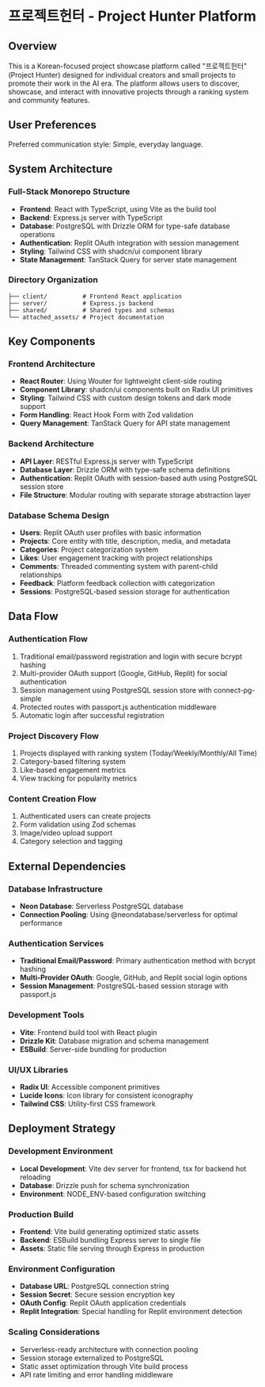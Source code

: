 # 프로젝트헌터 - Project Hunter Platform

## Overview

This is a Korean-focused project showcase platform called "프로젝트헌터" (Project Hunter) designed for individual creators and small projects to promote their work in the AI era. The platform allows users to discover, showcase, and interact with innovative projects through a ranking system and community features.

## User Preferences

Preferred communication style: Simple, everyday language.

## System Architecture

### Full-Stack Monorepo Structure
- **Frontend**: React with TypeScript, using Vite as the build tool
- **Backend**: Express.js server with TypeScript
- **Database**: PostgreSQL with Drizzle ORM for type-safe database operations
- **Authentication**: Replit OAuth integration with session management
- **Styling**: Tailwind CSS with shadcn/ui component library
- **State Management**: TanStack Query for server state management

### Directory Organization
```
├── client/          # Frontend React application
├── server/          # Express.js backend
├── shared/          # Shared types and schemas
└── attached_assets/ # Project documentation
```

## Key Components

### Frontend Architecture
- **React Router**: Using Wouter for lightweight client-side routing
- **Component Library**: shadcn/ui components built on Radix UI primitives
- **Styling**: Tailwind CSS with custom design tokens and dark mode support
- **Form Handling**: React Hook Form with Zod validation
- **Query Management**: TanStack Query for API state management

### Backend Architecture
- **API Layer**: RESTful Express.js server with TypeScript
- **Database Layer**: Drizzle ORM with type-safe schema definitions
- **Authentication**: Replit OAuth with session-based auth using PostgreSQL session store
- **File Structure**: Modular routing with separate storage abstraction layer

### Database Schema Design
- **Users**: Replit OAuth user profiles with basic information
- **Projects**: Core entity with title, description, media, and metadata
- **Categories**: Project categorization system
- **Likes**: User engagement tracking with project relationships
- **Comments**: Threaded commenting system with parent-child relationships
- **Feedback**: Platform feedback collection with categorization
- **Sessions**: PostgreSQL-based session storage for authentication

## Data Flow

### Authentication Flow
1. Traditional email/password registration and login with secure bcrypt hashing
2. Multi-provider OAuth support (Google, GitHub, Replit) for social authentication
3. Session management using PostgreSQL session store with connect-pg-simple
4. Protected routes with passport.js authentication middleware
5. Automatic login after successful registration

### Project Discovery Flow
1. Projects displayed with ranking system (Today/Weekly/Monthly/All Time)
2. Category-based filtering system
3. Like-based engagement metrics
4. View tracking for popularity metrics

### Content Creation Flow
1. Authenticated users can create projects
2. Form validation using Zod schemas
3. Image/video upload support
4. Category selection and tagging

## External Dependencies

### Database Infrastructure
- **Neon Database**: Serverless PostgreSQL database
- **Connection Pooling**: Using @neondatabase/serverless for optimal performance

### Authentication Services
- **Traditional Email/Password**: Primary authentication method with bcrypt hashing
- **Multi-Provider OAuth**: Google, GitHub, and Replit social login options
- **Session Management**: PostgreSQL-based session storage with passport.js

### Development Tools
- **Vite**: Frontend build tool with React plugin
- **Drizzle Kit**: Database migration and schema management
- **ESBuild**: Server-side bundling for production

### UI/UX Libraries
- **Radix UI**: Accessible component primitives
- **Lucide Icons**: Icon library for consistent iconography
- **Tailwind CSS**: Utility-first CSS framework

## Deployment Strategy

### Development Environment
- **Local Development**: Vite dev server for frontend, tsx for backend hot reloading
- **Database**: Drizzle push for schema synchronization
- **Environment**: NODE_ENV-based configuration switching

### Production Build
- **Frontend**: Vite build generating optimized static assets
- **Backend**: ESBuild bundling Express server to single file
- **Assets**: Static file serving through Express in production

### Environment Configuration
- **Database URL**: PostgreSQL connection string
- **Session Secret**: Secure session encryption key
- **OAuth Config**: Replit OAuth application credentials
- **Replit Integration**: Special handling for Replit environment detection

### Scaling Considerations
- Serverless-ready architecture with connection pooling
- Session storage externalized to PostgreSQL
- Static asset optimization through Vite build process
- API rate limiting and error handling middleware
